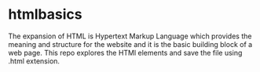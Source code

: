 # htmlbasics
The expansion of HTML is Hypertext Markup Language which provides the meaning 
and structure for the website and it is the basic building block of a web page.
This repo explores the HTMl elements and save the file using .html extension.
